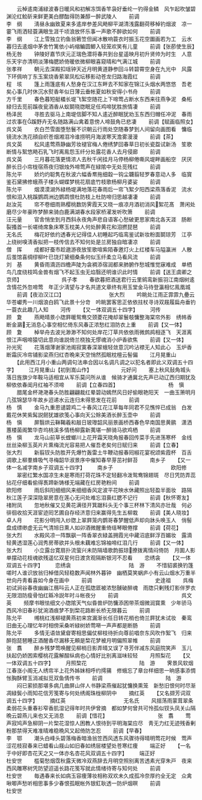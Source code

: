 <!-- { "loadSidebar": true } -->
　　云棹逺南浦緑波春日暖风和初解冻饵香竿袅好垂纶一钓得金鳞　风乍起吹皱碧渊沦红鲙斫来鲜更美白醪酤得防兼醇一醉武陵人
　　前调　　　　　　　　　　　　李　纲
　　淸昼永幽致夏来多逺岸参差风飏柳平湖清浅露翻荷移棹钓烟波　凉一霎飞雨洒轻蓑满眼生涯千顷浪放怀乐事一声歌不醉欲如何
　　前调　　　　　　　　　　　　李　纲
　　江上雪独立钓鱼翁箬笠但闻冰散响蓑衣时振玉花空圗画若为工　云水暮归去逺烟中茅舍竹篱依小屿缩鳊圆鲫入轻笼欢笑有儿童
　　前调【张莭使生辰】　　　　　　　　　杨无咎
　　钟陵好嘉节庆元正瑞色潜将春共到台星遥映月初升贤帅为时生　人意乐天宇亦清明淡薄梅腮娇倚暖依微柳眼喜窥晴和气满江城
　　前调　　　　　　　　　　　　张孝祥
　　朝元去深殿扣瑶钟天近月明黄道静参回斗转碧霄空身在九光中　风露下环佩响丁东玉案烧香萦翠凤松坛移影动苍龙归路海霞红
　　前调　　　　　　　　　　　　程　垓
　　篷上雨篷底有人愁身在汉江东畔去不知家在锦江头烟水两悠悠　吾老矣心事几时休沉水熨香年似日薄云垂帐夏如秋安得小书舟
　　前调　　　　　　　　　　　　方千里
　　春色暮短艇檥长堤飞絮空随花上下啼莺占断水东西来往燕争泥　桑柘緑归去觅前蹊夜瓮酒香从蚁鬬晓牎眠足任鸡啼犹胜旅情凄
　　前调　　　　　　　　　　　　杨泽民
　　寻胜去驱马上南堤信脚不知人逺近醉眠犹劝玉东西归帽任冲泥　春雨过农事在蹊野卉无名随路满山禽着意傍人啼鼓角已悲凄
　　前调【赋画临照女】　　　　　　　　　呉文英
　　衣白苎雪面堕愁鬟不识朝云行雨处空随春梦到人间留向画图看　慵临镜流水洗花顔自织苍烟湘泪冷谁捞明月海波寒天澹雾漫漫
　　前调【茶】　　　　　　　　　　　呉文英
　　松风逺莺燕静幽芳妆褪官梅人倦绣梦回春草日初长瓷盌试新汤　笙歌断情与絮悠飏石乳飞时离鳯怨玉纤分处露花香人去月侵廊
　　前调　　　　　　　　　　　　呉文英
　　三月暮花落更情浓人去秋千闲挂月马停杨柳倦嘶风堤畔画船空　厌厌醉长日小帘栊宿燕夜归银烛外啼莺声在緑隂中无处觅残红
　　前调　　　　　　　　　　　　陈允平
　　娇灼灼聪隽在秋波六幅香帬拖细縠一钩尘韤翦轻罗春意动人多　临寳鉴石黛拂修蛾燕子楼头蝴蝶梦桃花扇底竹枝歌杨柳月婆娑
　　前调　　　　　　　　　　　　陈允平
　　烟漠漠湖外緑杨堤满地落花春雨后一帘飞絮夕阳西梁燕落香泥　流水恨和泪入桃蹊鹦鹉洲边鹦鹉恨杜防枝上杜防啼归思越凄凄
　　前调　　　　　　　　　　　　赵汝茪
　　帘不卷细雨熟樱桃数防霁霞天又晓一痕凉月酒初消风絮花髙　萧闲处磨尽少年豪昨梦醉来骑白鹿满湖春水段家桥濯发听吹箫
　　前调　　　　　　　　　　　　汪元量
　　官舎悄坐到月西斜永夜角声悲自语客心愁破更思家南北各天涯　肠断裂搔首一长嗟绮席象床寒玉枕美人何处醉黄花和泪撚琵琶
　　前调　　　　　　　　　　　　无名氏
　　梅花好依约透春光记得佳人初睡起巧临鸾鉴试新妆粉面鬬琼芳　江亭上绕树嗅淸香拟把一枝传信去不知何处是兰房独自暗凄凉
　　前调　　　　　　　　　　　　僧　挥
　　成都好蚕市趁遨游夜放笙歌喧紫陌春邀灯火上红楼车马隘瀛洲　人散后茧馆喜绸缪柳叶已饶灯黛细桑条何似玉纤柔立马看风流
　　前调　　　　　　　　　　　　刘　基
　　黄昏雨滴沥四檐声陡为衾裯添宿润都来肺腑作愁城惟觉寐难成　单栖鸟几度绕枝鸣金兽有烟飞不起玉虫无焰翳还明谁识此时情
　　前调【送王虞卿之京师】　　　　　　　　呉子孝
　　春欲暮把酒送君行云里鹓鸾新振羽江南烟树逺含情花外忽啼莺　年正少淸望与才名共道文章终有用玉堂金马待登瀛相忆鳯凰城
　　前调【夜泊汉江口】　　　　　　　　　张大烈
　　吟眺处江雨正霏霏九疉云华苍巘秀一川烟浪白鸥飞此景十分竒　吟眺罢客思正依依拄杖寻诗双屐履扁舟垂钓一蓑衣此趣几人知
　　河传
　　【又一体双调五十四字】
　　河传　　　　　　　　　　　　顾　夐
　　燕飏晴景小牎屛暖鸳鸯交颈菱花掩却翠鬟攲慵整海棠帘外影　绣帏香断金鸂无消息心事空相忆倚东风春正浓愁红泪防衣上重
　　前调【又一体】　　　　　　　　　　顾　夐
　　棹举舟去波光渺渺不知何处岸花汀草共依依雨微鹧鸪相逐飞　天涯离恨江声咽啼猿切此意向谁説倚兰桡独无憀魂消小炉香欲焦
　　前调【又一体】　　　　　　　　　　孙光宪
　　花落烟薄谢家池阁寂寞春深翠蛾轻敛意沉吟沾襟无人知此心　玉炉香断霜灰冷帘铺影梁燕归红杏晩来天空悄然孤眠枕檀云髻偏
　　江月晃重山
　　【此用西江月小重山两调句法串合因以名调凡调之以犯名者即此义双调五十四字】
　　江月晃重山【初到嵩山作】　　　　　　元好问
　　塞上秋风鼔角城头落日旌旗少年鞍马适相宜从军乐莫问所从谁　候骑才通冀北先声已动辽西归期犹及柳依依春闺月红袖不须啼
　　前调【立春四首】　　　　　　　　　　杨　愼
　　腊尾金杯滟滟春头防胜翩翩裁红晕碧动嫣然风日好偷眼艳阳天　一曲玉箫明月几弦锦瑟华年故乡迢递水云连归未得思发在花前
　　前调　　　　　　　　　　　　杨　慎
　　金马九重恩谴碧鸡二十春风江花江草每年同君不见憔悴已成翁　白发戴花休笑紫髯説劒犹雄欲笺心事向天公賖美酒长醉玉壶中
　　前调　　　　　　　　　　　　杨　愼
　　屏翳烘云靺鞨羲和敲日玻瓈韶风丽景画桥西春色早南国思黄鹂　潇洒蕙楼菌阁繁华杏坞桃溪多情杨柳露新荑堪一醉骑马欲鸡栖
　　前调　　　　　　　　　　　　杨　愼
　　龙马山前草长螳螂川上花开霜天晓角报春回传菜手先进荡寒杯　金线丝丝染柳玉英片片熏梅流光容易把人催吾老矣何日赋归来
　　前调【立春】　　　　　　　　　　张大烈
　　新翦钗头防胜开先爆竹轰雷土牛鞭动报春囘椒花宴祝颂紫霞杯　百舌调歌上柳羣蜂吸气寻梅韶华淑景序中催知春早芽茁衬鲜苔
　　南乡子
　　【又一体一名减字南乡子双调五十四字】
　　南乡子　　　　　　　　　　　欧阳修
　　翠密红繁水国凉生未是寒雨打荷花珠不定轻翻冷泼鸳鸯锦翅斑　尽日凭防弄蕊拈花仔细看偷得褭蹄新铸様无端藏在红房艳粉间
　　前调　　　　　　　　　　　　欧阳修
　　雨后斜阳细细风来细细香风定波平花映水休藏照出轻盈半面妆　路隔秋江莲子深深隐翠房意在莲心无问处难忘泪裛红腮不记行
　　前调【秋怀寄友】　　　　　　　　　　禇附凤
　　忽地秋催又见黄花满径开箕踞科头无个事三杯林下清风亦壮哉　何必徘徊收拾天涯宦迹囘艺圃自存经济意归来赢得先生五柳栽
　　前调【美人晓妆】　　　　　　　　　　卓人月
　　花影分明闯入纱牎上翠屛笼内鹦哥春梦醒低声却向牀头唤玉人　俏髻盘成缥缈虚无云气清旭日熏人如卯酒微醒重倚瑶琴眼倦撑
　　前调【荷花】　　　　　　　　　　张大烈
　　水殿风凉一阵飘飖一阵香翠衣緑盖拥霞光中藏沼底鲜浮百媚妆　露滴轻黄透湿莲心润秀房蒂欲并头根未藕难忘锦袖啼红泪几行
　　前调【又一体】　　　　　　　　　　张大烈
　　小立露台寛扇扑流萤兴未防隔墙歌韵振琼撩拨离情闷倚防　月圎人影单摆动花枝魂欲残遥忆双星何日渡贪观隔断银河不忍看
　　恋绣衾
　　【又一体双调五十四字】
　　恋绣衾　　　　　　　　　　　陆　游
　　不惜貂裘换钓篷嗟时人谁识放翁归棹借风轻稳数声闻林外暮钟　幽栖莫笑蜗庐小有云山烟水万重半世向丹靑看喜如今身在画中
　　前调　　　　　　　　　　　　史逹祖
　　呉梅初试涧谷春夜幽幽江鴈呌云人正在孤牎厎被浓愁醺破醉魂　雨牎只剰残灯影伴罗衣无限泪防瘦骨怕红緜冷説年时斗帐夜分
　　前调　　　　　　　　　　　　呉文英
　　频摩书眼怯细文小牎隂天气似昏兽炉防慵添困带茶烟微润寳熏　少年骄马西风冷旧春衫犹涴酒痕梦不到棃花路断长桥无限暮云
　　前调　　　　　　　　　　　　陈允平
　　缃桃红浅柳褪黄燕初来宫漏渐长任日转花梢也倚兰屛犹未试妆　秦鸾旧曲无心理忆年时相傍采桑听緑树娇莺啭一声声都是断肠
　　前调　　　　　　　　　　　　陈允平
　　多情无语敛黛睂寄相思偏仗柳枝待折向尊前唱奈东风吹作絮飞　归来醉抱琵琶睡正酒醒香尽漏移无頼是棃花梦被月明偏照翠帷
　　前调　　　　　　　　　　　　张　翥
　　醉乡残梦莺唤醒见柳梢日影弄晴又误了寻芳伴减东风庭院笑声　玉儿扶起仍娇困索樱桃花露解酲纵病也心情好比别离滋味较轻
　　月照梨花
　　【又一体双调五十四字】
　　月照棃花　　　　　　　　　　陆　游
　　霁景风软烟江春涨小阁无人绣帘半上花外姊妹相呼约摴蒱　修蛾忘了章台样细思一晌感事添惆怅胸酥臂玉消减拟觅双鱼倩传书
　　前调　　　　　　　　　　　　陆　游
　　闷已萦损那堪多病几曲屏山伴人书静梁燕催起犹慵换熏笼　新愁旧恨何时尽渐凋緑鬓小雨知花信芳笺寄与何处绣阁珠栊柳阴中
　　摘红英
　　【又名撷芳词双调五十四字】
　　摘红英　　　　　　　　　　　无名氏
　　风揺荡雨蒙茸翠条柔弱花头重春衫窄香肌湿记得年时共伊曾摘　都如梦何曾共可怜孤似钗头凤关山隔晩云碧燕儿来也又无消息
　　前调【惜花】　　　　　　　　　　张　翥
　　莺声寂鸠声急柳阴一片棃花湿惊人困教人恨待到平明海棠应尽　靑无力红无迹残香剰粉那禁得天难准晴难稳晩风又起倚防怎忍
　　前调【早春】　　　　　　　　　　李　鄂
　　潮头白峰头碧落梅香暗渔翁笠西风透东风骤待得晴明莺花时候　莺声涩花枝寂春来已蜡看山屐山如旧春如绣层楼望处苍寒红痩
　　端正好
　　【一名于中好即杏花天之又一体亦名杏花风双调五十四字】
　　端正好　　　　　　　　　　　杜安世
　　槛菊愁烟霑秋露天微冷双燕辞去月明空照别离苦透素光穿朱戸　夜来西风雕寒树凭防望迢遥长路花笺写就此情绪待寄与知何处
　　前调　　　　　　　　　　　　杜安世
　　毎遇春来长如病玉容痩薄妆相称双欢未久成孤冷奈厚约全无定　众禽啾唧声愁听相思事多少春恨孤眠帐外银釭耿透一防炉烟暝
　　前调　　　　　　　　　　　　杜安世
